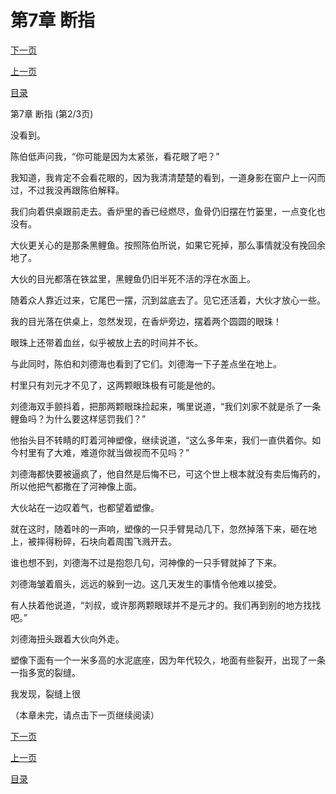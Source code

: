 <h1>第7章   断指</h1>
            <div><p><a href="./0020_%E7%AC%AC7%E7%AB%A0_%E6%96%AD%E6%8C%87.md">下一页</a></p><p><a href="./0018_%E7%AC%AC7%E7%AB%A0_%E6%96%AD%E6%8C%87.md">上一页</a></p><p><a href="../">目录</a></p></div>
            <div><p>第7章   断指 (第2/3页)</p><p>没看到。</p><p>陈伯低声问我，“你可能是因为太紧张，看花眼了吧？”</p><p>我知道，我肯定不会看花眼的，因为我清清楚楚的看到，一道身影在窗户上一闪而过，不过我没再跟陈伯解释。</p><p>我们向着供桌跟前走去。香炉里的香已经燃尽，鱼骨仍旧摆在竹篓里，一点变化也没有。</p><p>大伙更关心的是那条黑鲤鱼。按照陈伯所说，如果它死掉，那么事情就没有挽回余地了。</p><p>大伙的目光都落在铁盆里，黑鲤鱼仍旧半死不活的浮在水面上。</p><p>随着众人靠近过来，它尾巴一摆，沉到盆底去了。见它还活着，大伙才放心一些。</p><p>我的目光落在供桌上，忽然发现，在香炉旁边，摆着两个圆圆的眼珠！</p><p>眼珠上还带着血丝，似乎被放上去的时间并不长。</p><p>与此同时，陈伯和刘德海也看到了它们。刘德海一下子差点坐在地上。</p><p>村里只有刘元才不见了，这两颗眼珠极有可能是他的。</p><p>刘德海双手颤抖着，把那两颗眼珠捡起来，嘴里说道，“我们刘家不就是杀了一条鲤鱼吗？为什么要这样惩罚我们？”</p><p>他抬头目不转睛的盯着河神塑像，继续说道，“这么多年来，我们一直供着你。如今村里有了大难，难道你就当做视而不见吗？”</p><p>刘德海都快要被逼疯了，他自然是后悔不已，可这个世上根本就没有卖后悔药的，所以他把气都撒在了河神像上面。</p><p>大伙站在一边叹着气，也都望着塑像。</p><p>就在这时，随着咔的一声响，塑像的一只手臂晃动几下，忽然掉落下来，砸在地上，被摔得粉碎，石块向着周围飞溅开去。</p><p>谁也想不到，刘德海不过是抱怨几句，河神像的一只手臂就掉了下来。</p><p>刘德海皱着眉头，远远的躲到一边。这几天发生的事情令他难以接受。</p><p>有人扶着他说道，“刘叔，或许那两颗眼球并不是元才的。我们再到别的地方找找吧。”</p><p>刘德海扭头跟着大伙向外走。</p><p>塑像下面有一个一米多高的水泥底座，因为年代较久，地面有些裂开，出现了一条一指多宽的裂缝。</p><p>我发现，裂缝上很</p><p>（本章未完，请点击下一页继续阅读）</p></div>
            <div><p><a href="./0020_%E7%AC%AC7%E7%AB%A0_%E6%96%AD%E6%8C%87.md">下一页</a></p><p><a href="./0018_%E7%AC%AC7%E7%AB%A0_%E6%96%AD%E6%8C%87.md">上一页</a></p><p><a href="../">目录</a></p></div>